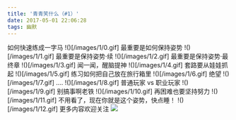 ```yaml
---
title: '青青笑什么（#1）'
date: 2017-05-01 22:06:28
tags: 幽默
---
```

如何快速练成一字马
!()[/images/1/0.gif]
最重要是如何保持姿势
!()[/images/1/1.gif]
最重要是保持姿势·续
!()[/images/1/2.gif]
最重要是保持姿势·最终章
!()[/images/1/3.gif]
闻一闻，醒脑提神
!()[/images/1/4.gif]
套路要从娃娃抓起
!()[/images/1/5.gif]
练习如何把自己放在旅行箱里
!()[/images/1/6.gif]
绝望
!()[/images/1/7.gif]
....
!()[/images/1/8.gif]
普通玩家 vs 职业玩家
!()[/images/1/9.gif]
别搞事啊老铁
!()[/images/1/10.gif]
再困难也要坚持努力
!()[/images/1/11.gif]
不用看了，现在你就是这个姿势，快点睡！
!()[/images/1/12.gif]
更多内容欢迎关注
![](/images/gzh.jpg)
